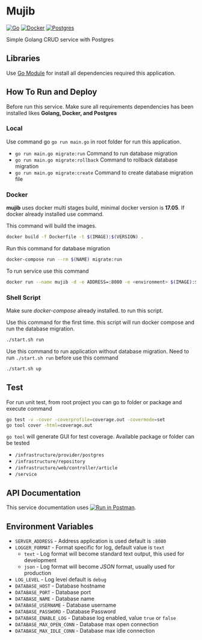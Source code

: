 # Mujib

[![Go](https://img.shields.io/badge/go-1.12.7-00E5E6.svg)](https://golang.org/)
[![Docker](https://img.shields.io/badge/docker-19.03-2885E4.svg)](https://www.docker.com/)
[![Postgres](https://img.shields.io/badge/postgres-10.10-27527D.svg)](https://www.postgresql.org/)

Simple Golang CRUD service with Postgres

## Libraries

Use [Go Module](https://blog.golang.org/using-go-modules) for install all dependencies required this application.

## How To Run and Deploy

Before run this service. Make sure all requirements dependencies has been installed likes **Golang, Docker, and Postgres**

### Local

Use command go ```go run main.go``` in root folder for run this application.

- ```go run main.go migrate:run``` Command to run database migration
- ```go run main.go migrate:rollback``` Command to rollback database migration
- ```go run main.go migrate:create``` Command to create database migration file

### Docker

**mujib** uses docker multi stages build, minimal docker version is **17.05**. If docker already installed use command.

This command will build the images.
```bash
docker build -f Dockerfile -t $(IMAGE):$(VERSION) .
```

Run this command for database migration
```bash
docker-compose run --rm $(NAME) migrate:run
```

To run service use this command
```bash
docker run --name mujib -d -e ADDRESS=:8080 -e <environment> $(IMAGE):$(VERSION)
```

### Shell Script

Make sure *docker-compose* already installed. to run this script.

Use this command for the first time. this script will run docker compose and run the database migration.
```bash
./start.sh run
```

Use this command to run application without database migration. Need to run ```./start.sh run``` before use this command
```bash
./start.sh up
```

## Test

For run unit test, from root project you can go to folder or package and execute command
```bash
go test -v -cover -coverprofile=coverage.out -covermode=set
go tool cover -html=coverage.out
```
`go tool` will generate GUI for test coverage. Available package or folder can be tested

- `/infrastructure/provider/postgres`
- `/infrastructure/repository`
- `/infrastructure/web/controller/article`
- `/service`

## API Documentation

This service documentation uses [![Run in Postman](https://run.pstmn.io/button.svg)](https://app.getpostman.com/run-collection/b189339f9ddcf9ef7a06).

## Environment Variables

+ `SERVER_ADDRESS` - Address application is used default is `:8080`
+ `LOGGER_FORMAT` - Format specific for log, default value is `text`
  - `text` - Log format will become standard text output, this used for development
  - `json` - Log format will become *JSON* format, usually used for production
+ `LOG_LEVEL` - Log level default is `debug`
+ `DATABASE_HOST` - Database hostname
+ `DATABASE_PORT` - Database port
+ `DATABASE_NAME` - Database name
+ `DATABASE_USERNAME` - Database username
+ `DATABASE_PASSWORD` - Database Password
+ `DATABASE_ENABLE_LOG` - Database log enabled, value `true` or `false`
+ `DATABASE_MAX_OPEN_CONN` - Database max open connection
+ `DATABASE_MAX_IDLE_CONN` - Database max idle connection